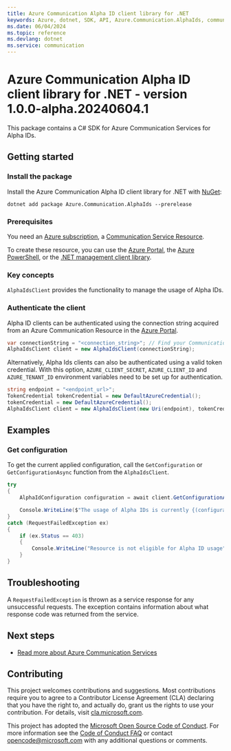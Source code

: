```yaml
---
title: Azure Communication Alpha ID client library for .NET
keywords: Azure, dotnet, SDK, API, Azure.Communication.AlphaIds, communication
ms.date: 06/04/2024
ms.topic: reference
ms.devlang: dotnet
ms.service: communication
---
```

# Azure Communication Alpha ID client library for .NET - version 1.0.0-alpha.20240604.1 


This package contains a C# SDK for Azure Communication Services for Alpha IDs.

## Getting started

### Install the package
Install the Azure Communication Alpha ID client library for .NET with [NuGet][nuget]:

```dotnetcli
dotnet add package Azure.Communication.AlphaIds --prerelease
``` 

### Prerequisites
You need an [Azure subscription][azure_sub], a [Communication Service Resource][communication_resource_docs].

To create these resource, you can use the [Azure Portal][communication_resource_create_portal], the [Azure PowerShell][communication_resource_create_power_shell], or the [.NET management client library][communication_resource_create_net].

### Key concepts
`AlphaIdsClient` provides the functionality to manage the usage of Alpha IDs.

### Authenticate the client
Alpha ID clients can be authenticated using the connection string acquired from an Azure Communication Resource in the [Azure Portal][azure_portal].

```C# Snippet:Azure_Communication_AlphaIds_CreateAlphaIdsClient
var connectionString = "<connection_string>"; // Find your Communication Services resource in the Azure portal
AlphaIdsClient client = new AlphaIdsClient(connectionString);
```

Alternatively, Alpha Ids clients can also be authenticated using a valid token credential. With this option,
`AZURE_CLIENT_SECRET`, `AZURE_CLIENT_ID` and `AZURE_TENANT_ID` environment variables need to be set up for authentication. 

```C# Snippet:Azure_Communication_AlphaIds_CreateAlphaIdsClientWithToken
string endpoint = "<endpoint_url>";
TokenCredential tokenCredential = new DefaultAzureCredential();
tokenCredential = new DefaultAzureCredential();
AlphaIdsClient client = new AlphaIdsClient(new Uri(endpoint), tokenCredential);
```
## Examples
### Get configuration
To get the current applied configuration, call the `GetConfiguration` or `GetConfigurationAsync` function from the `AlphaIdsClient`.
```C# Snippet:Azure_Communication_AlphaIds_GetConfiguration
try
{
    AlphaIdConfiguration configuration = await client.GetConfigurationAsync();

    Console.WriteLine($"The usage of Alpha IDs is currently {(configuration.Enabled ? "enabled" : "disabled")}");
}
catch (RequestFailedException ex)
{
    if (ex.Status == 403)
    {
        Console.WriteLine("Resource is not eligible for Alpha ID usage");
    }
}
```

## Troubleshooting
A `RequestFailedException` is thrown as a service response for any unsuccessful requests. The exception contains information about what response code was returned from the service.

## Next steps
- [Read more about Azure Communication Services][communication_resource_docs]

## Contributing
This project welcomes contributions and suggestions. Most contributions require you to agree to a Contributor License Agreement (CLA) declaring that you have the right to, and actually do, grant us the rights to use your contribution. For details, visit [cla.microsoft.com][cla].

This project has adopted the [Microsoft Open Source Code of Conduct][coc]. For more information see the [Code of Conduct FAQ][coc_faq] or contact [opencode@microsoft.com][coc_contact] with any additional questions or comments.

<!-- LINKS -->
[azure_sub]: https://azure.microsoft.com/free/dotnet/
[azure_portal]: https://portal.azure.com
[cla]: https://cla.microsoft.com
[coc]: https://opensource.microsoft.com/codeofconduct/
[coc_faq]: https://opensource.microsoft.com/codeofconduct/faq/
[coc_contact]: mailto:opencode@microsoft.com
[communication_resource_docs]: /azure/communication-services/quickstarts/create-communication-resource?tabs=windows&pivots=platform-azp
[communication_resource_create_portal]:  /azure/communication-services/quickstarts/create-communication-resource?tabs=windows&pivots=platform-azp
[communication_resource_create_power_shell]: /powershell/module/az.communication/new-azcommunicationservice
[communication_resource_create_net]: /azure/communication-services/quickstarts/create-communication-resource?tabs=windows&pivots=platform-net
[nuget]: https://www.nuget.org/

